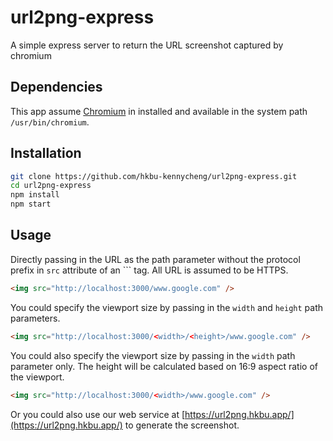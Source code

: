# url2png-express
A simple express server to return the URL screenshot captured by chromium

## Dependencies

This app assume [Chromium](https://www.chromium.org/getting-involved/download-chromium) in installed and available in the system path `/usr/bin/chromium`.

## Installation

```bash
git clone https://github.com/hkbu-kennycheng/url2png-express.git
cd url2png-express
npm install
npm start
```

## Usage

Directly passing in the URL as the path parameter without the protocol prefix in `src` attribute of an ``<img>` tag. All URL is assumed to be HTTPS.

```html
<img src="http://localhost:3000/www.google.com" />
```

You could specify the viewport size by passing in the `width` and `height` path parameters.

```html
<img src="http://localhost:3000/<width>/<height>/www.google.com" />
```

You could also specify the viewport size by passing in the `width` path parameter only. The height will be calculated based on 16:9 aspect ratio of the viewport.

```html
<img src="http://localhost:3000/<width>/www.google.com" />
```

Or you could also use our web service at [https://url2png.hkbu.app/](https://url2png.hkbu.app/) to generate the screenshot.